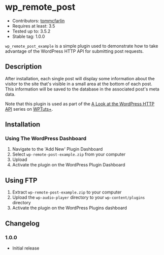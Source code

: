 # wp_remote_post
* Contributors: [tommcfarlin](http://profiles.wordpress.org/tommcfarlin)
* Requires at least: 3.5
* Tested up to: 3.5.2
* Stable tag: 1.0.0

`wp_remote_post_example` is a simple plugin used to demonstrate how to take advantage of the WordPress HTTP API for submitting post requests.

## Description

After installation, each single post will display some information about the visitor to the site that's visible in a small area at the bottom of each post. This information will be saved to the database in the associated post's meta data.

Note that this plugin is used as part of the [A Look at the WordPress HTTP API](http://wp.tutsplus.com/series/a-look-at-the-wordpress-http-api/) series on [WPTuts+](http://wp.tutsplus.com/).

## Installation

### Using The WordPress Dashboard

1. Navigate to the 'Add New' Plugin Dashboard
2. Select `wp-remote-post-example.zip` from your computer
3. Upload
4. Activate the plugin on the WordPress Plugin Dashboard

## Using FTP

1. Extract `wp-remote-post-example.zip` to your computer
2. Upload the `wp-audio-player` directory to your `wp-content/plugins` directory
3. Activate the plugin on the WordPress Plugins dashboard

## Changelog

### 1.0.0

* Initial release
